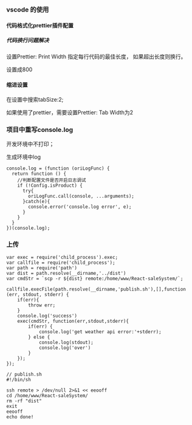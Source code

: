 ### vscode 的使用

#### 代码格式化prettier插件配置

##### 代码换行问题解决

设置Prettier: Print Width 指定每行代码的最佳长度， 如果超出长度则换行。 

设置成800



#### 缩进设置

在设置中搜索tabSize:2;

如果使用了prettier，需要设置Prettier: Tab Width为2



### 项目中重写console.log

开发环境中不打印；

生成环境中log

```
console.log = (function (oriLogFunc) {
  return function () {
    //判断配置文件是否开启日志调试
    if (!Config.isProduct) {
      try{
        oriLogFunc.call(console, ...arguments);
      }catch(e){
        console.error('console.log error', e);
      }
    }
  }
})(console.log);
```





### 上传

```
var exec = require('child_process').exec;
var callfile = require('child_process');
var path = require('path')
var dist = path.resolve(__dirname,'../dist')
var cmdStr = `scp -r ${dist} remote:/home/www/React-saleSystem/`;

callfile.execFile(path.resolve(__dirname,'publish.sh'),[],function (err, stdout, stderr) {
    if(err){
        throw err;
    }
    console.log('success')
    exec(cmdStr, function(err,stdout,stderr){
        if(err) {
            console.log('get weather api error:'+stderr);
        } else {
            console.log(stdout);
            console.log('over')
        }
    });
});

// publish.sh
#!/bin/sh

ssh remote > /dev/null 2>&1 << eeooff
cd /home/www/React-saleSystem/
rm -rf "dist"
exit
eeooff
echo done!
```

